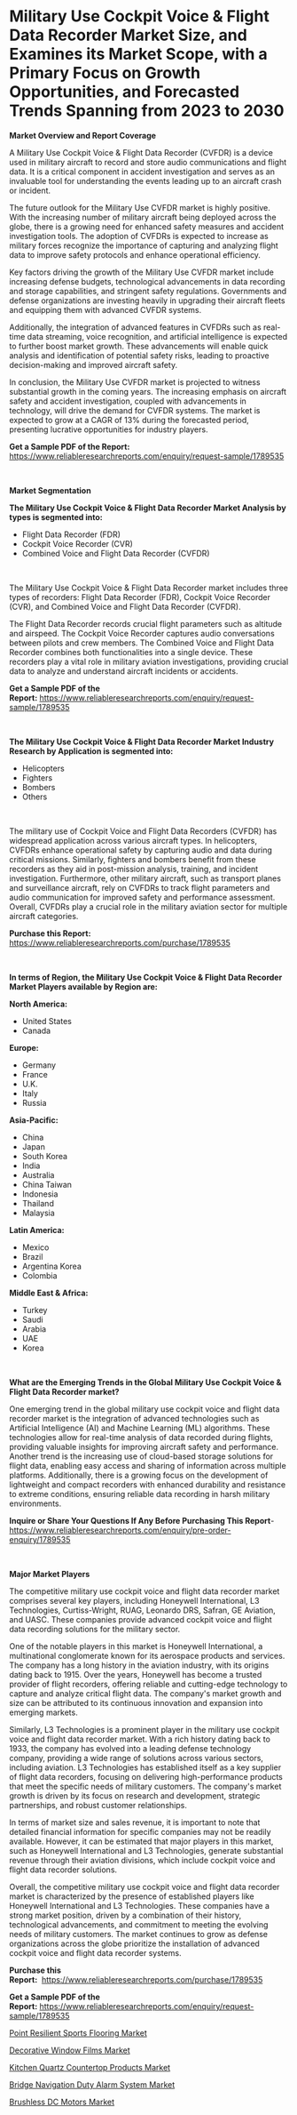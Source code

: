 <p><h1>Military Use Cockpit Voice & Flight Data Recorder Market Size, and Examines its Market Scope, with a Primary Focus on Growth Opportunities, and Forecasted Trends Spanning from 2023 to 2030</h1></p><p><strong>Market Overview and Report Coverage</strong></p>
<p><p>A Military Use Cockpit Voice & Flight Data Recorder (CVFDR) is a device used in military aircraft to record and store audio communications and flight data. It is a critical component in accident investigation and serves as an invaluable tool for understanding the events leading up to an aircraft crash or incident.</p><p>The future outlook for the Military Use CVFDR market is highly positive. With the increasing number of military aircraft being deployed across the globe, there is a growing need for enhanced safety measures and accident investigation tools. The adoption of CVFDRs is expected to increase as military forces recognize the importance of capturing and analyzing flight data to improve safety protocols and enhance operational efficiency.</p><p>Key factors driving the growth of the Military Use CVFDR market include increasing defense budgets, technological advancements in data recording and storage capabilities, and stringent safety regulations. Governments and defense organizations are investing heavily in upgrading their aircraft fleets and equipping them with advanced CVFDR systems.</p><p>Additionally, the integration of advanced features in CVFDRs such as real-time data streaming, voice recognition, and artificial intelligence is expected to further boost market growth. These advancements will enable quick analysis and identification of potential safety risks, leading to proactive decision-making and improved aircraft safety.</p><p>In conclusion, the Military Use CVFDR market is projected to witness substantial growth in the coming years. The increasing emphasis on aircraft safety and accident investigation, coupled with advancements in technology, will drive the demand for CVFDR systems. The market is expected to grow at a CAGR of 13% during the forecasted period, presenting lucrative opportunities for industry players.</p></p>
<p><strong>Get a Sample PDF of the Report:</strong> <a href="https://www.reliableresearchreports.com/enquiry/request-sample/1789535">https://www.reliableresearchreports.com/enquiry/request-sample/1789535</a></p>
<p>&nbsp;</p>
<p><strong>Market Segmentation</strong></p>
<p><strong>The Military Use Cockpit Voice & Flight Data Recorder Market Analysis by types is segmented into:</strong></p>
<p><ul><li>Flight Data Recorder (FDR)</li><li>Cockpit Voice Recorder (CVR)</li><li>Combined Voice and Flight Data Recorder (CVFDR)</li></ul></p>
<p>&nbsp;</p>
<p><p>The Military Use Cockpit Voice & Flight Data Recorder market includes three types of recorders: Flight Data Recorder (FDR), Cockpit Voice Recorder (CVR), and Combined Voice and Flight Data Recorder (CVFDR). </p><p>The Flight Data Recorder records crucial flight parameters such as altitude and airspeed. The Cockpit Voice Recorder captures audio conversations between pilots and crew members. The Combined Voice and Flight Data Recorder combines both functionalities into a single device. These recorders play a vital role in military aviation investigations, providing crucial data to analyze and understand aircraft incidents or accidents.</p></p>
<p><strong>Get a Sample PDF of the Report:</strong>&nbsp;<a href="https://www.reliableresearchreports.com/enquiry/request-sample/1789535">https://www.reliableresearchreports.com/enquiry/request-sample/1789535</a></p>
<p>&nbsp;</p>
<p><strong>The Military Use Cockpit Voice & Flight Data Recorder Market Industry Research by Application is segmented into:</strong></p>
<p><ul><li>Helicopters</li><li>Fighters</li><li>Bombers</li><li>Others</li></ul></p>
<p>&nbsp;</p>
<p><p>The military use of Cockpit Voice and Flight Data Recorders (CVFDR) has widespread application across various aircraft types. In helicopters, CVFDRs enhance operational safety by capturing audio and data during critical missions. Similarly, fighters and bombers benefit from these recorders as they aid in post-mission analysis, training, and incident investigation. Furthermore, other military aircraft, such as transport planes and surveillance aircraft, rely on CVFDRs to track flight parameters and audio communication for improved safety and performance assessment. Overall, CVFDRs play a crucial role in the military aviation sector for multiple aircraft categories.</p></p>
<p><strong>Purchase this Report:</strong>&nbsp; <a href="https://www.reliableresearchreports.com/purchase/1789535">https://www.reliableresearchreports.com/purchase/1789535</a></p>
<p>&nbsp;</p>
<p><strong>In terms of Region, the Military Use Cockpit Voice & Flight Data Recorder Market Players available by Region are:</strong></p>
<p>
    <p> <strong> North America: </strong>
        <ul>
            <li>United States</li>
            <li>Canada</li>
        </ul>
        </p> 
    <p> <strong> Europe: </strong>
        <ul>
            <li>Germany</li>
            <li>France</li>
            <li>U.K.</li>
            <li>Italy</li>
            <li>Russia</li>
        </ul>
        </p> 
    <p> <strong> Asia-Pacific: </strong>
        <ul>
            <li>China</li>
            <li>Japan</li>
            <li>South Korea</li>
            <li>India</li>
            <li>Australia</li>
            <li>China Taiwan</li>
            <li>Indonesia</li>
            <li>Thailand</li>
            <li>Malaysia</li>
        </ul>
        </p> 
    <p> <strong> Latin America: </strong>
        <ul>
            <li>Mexico</li>
            <li>Brazil</li>
            <li>Argentina Korea</li>
            <li>Colombia</li>
        </ul>
        </p> 
    <p> <strong> Middle East & Africa: </strong>
        <ul>
            <li>Turkey</li>
            <li>Saudi</li>
            <li>Arabia</li>
            <li>UAE</li>
            <li>Korea</li>
        </ul>
    </p>
    </p>
<p>&nbsp;</p>
<p><strong>What are the Emerging Trends in the Global Military Use Cockpit Voice & Flight Data Recorder market?</strong></p>
<p><p>One emerging trend in the global military use cockpit voice and flight data recorder market is the integration of advanced technologies such as Artificial Intelligence (AI) and Machine Learning (ML) algorithms. These technologies allow for real-time analysis of data recorded during flights, providing valuable insights for improving aircraft safety and performance. Another trend is the increasing use of cloud-based storage solutions for flight data, enabling easy access and sharing of information across multiple platforms. Additionally, there is a growing focus on the development of lightweight and compact recorders with enhanced durability and resistance to extreme conditions, ensuring reliable data recording in harsh military environments.</p></p>
<p><strong>Inquire or Share Your Questions If Any Before Purchasing This Report</strong>- <a href="https://www.reliableresearchreports.com/enquiry/pre-order-enquiry/1789535">https://www.reliableresearchreports.com/enquiry/pre-order-enquiry/1789535</a></p>
<p>&nbsp;</p>
<p><strong>Major Market Players</strong></p>
<p><p>The competitive military use cockpit voice and flight data recorder market comprises several key players, including Honeywell International, L3 Technologies, Curtiss-Wright, RUAG, Leonardo DRS, Safran, GE Aviation, and UASC. These companies provide advanced cockpit voice and flight data recording solutions for the military sector.</p><p>One of the notable players in this market is Honeywell International, a multinational conglomerate known for its aerospace products and services. The company has a long history in the aviation industry, with its origins dating back to 1915. Over the years, Honeywell has become a trusted provider of flight recorders, offering reliable and cutting-edge technology to capture and analyze critical flight data. The company's market growth and size can be attributed to its continuous innovation and expansion into emerging markets.</p><p>Similarly, L3 Technologies is a prominent player in the military use cockpit voice and flight data recorder market. With a rich history dating back to 1933, the company has evolved into a leading defense technology company, providing a wide range of solutions across various sectors, including aviation. L3 Technologies has established itself as a key supplier of flight data recorders, focusing on delivering high-performance products that meet the specific needs of military customers. The company's market growth is driven by its focus on research and development, strategic partnerships, and robust customer relationships.</p><p>In terms of market size and sales revenue, it is important to note that detailed financial information for specific companies may not be readily available. However, it can be estimated that major players in this market, such as Honeywell International and L3 Technologies, generate substantial revenue through their aviation divisions, which include cockpit voice and flight data recorder solutions.</p><p>Overall, the competitive military use cockpit voice and flight data recorder market is characterized by the presence of established players like Honeywell International and L3 Technologies. These companies have a strong market position, driven by a combination of their history, technological advancements, and commitment to meeting the evolving needs of military customers. The market continues to grow as defense organizations across the globe prioritize the installation of advanced cockpit voice and flight data recorder systems.</p></p>
<p><strong>Purchase this Report:</strong>&nbsp;&nbsp;<a href="https://www.reliableresearchreports.com/purchase/1789535">https://www.reliableresearchreports.com/purchase/1789535</a></p>
<p></p>
<p><strong>Get a Sample PDF of the Report:</strong>&nbsp;<a href="https://www.reliableresearchreports.com/enquiry/request-sample/1789535">https://www.reliableresearchreports.com/enquiry/request-sample/1789535</a></p>
<p><p><a href="https://www.linkedin.com/pulse/point-resilient-sports-flooring-market-size-growth-forecast/">Point Resilient Sports Flooring Market</a></p><p><a href="https://medium.com/@jasperkuhic2023/decoding-decorative-window-films-market-metrics-market-share-trends-and-growth-patterns-289e4c2b3320">Decorative Window Films Market</a></p><p><a href="https://www.linkedin.com/pulse/kitchen-quartz-countertop-products-market-size-2023-/">Kitchen Quartz Countertop Products Market</a></p><p><a href="https://www.linkedin.com/pulse/bridge-navigation-duty-alarm-system-market-size-share-amp-trends/">Bridge Navigation Duty Alarm System Market</a></p><p><a href="https://medium.com/@edenkrajcik/brushless-dc-motors-market-size-and-market-trends-complete-industry-overview-2023-to-2030-a31136332010">Brushless DC Motors Market</a></p></p>